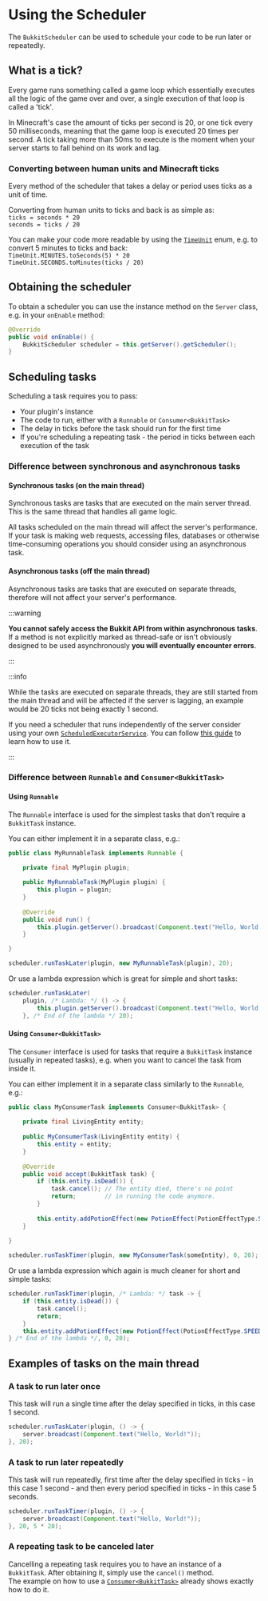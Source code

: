 ﻿---
slug: /dev/scheduler
---

# Using the Scheduler

The `BukkitScheduler` can be used to schedule your code to be run later or repeatedly.

## What is a tick?

Every game runs something called a game loop which essentially executes all the logic of the game over and over,
a single execution of that loop is called a 'tick'.

In Minecraft's case the amount of ticks per second is 20, or one tick every 50 milliseconds,
meaning that the game loop is executed 20 times per second. A tick taking more than 50ms to execute is the moment
when your server starts to fall behind on its work and lag.

### Converting between human units and Minecraft ticks

Every method of the scheduler that takes a delay or period uses ticks as a unit of time.

Converting from human units to ticks and back is as simple as:  
`ticks = seconds * 20`  
`seconds = ticks / 20`

You can make your code more readable by using the
[`TimeUnit`](https://docs.oracle.com/en/java/javase/17/docs/api/java.base/java/util/concurrent/TimeUnit.html)
enum, e.g. to convert 5 minutes to ticks and back:  
`TimeUnit.MINUTES.toSeconds(5) * 20`  
`TimeUnit.SECONDS.toMinutes(ticks / 20)`

## Obtaining the scheduler

To obtain a scheduler you can use the instance method on the `Server` class, e.g. in your `onEnable` method:

```java
@Override
public void onEnable() {
	BukkitScheduler scheduler = this.getServer().getScheduler();
}
```

## Scheduling tasks

Scheduling a task requires you to pass:

- Your plugin's instance
- The code to run, either with a `Runnable` or `Consumer<BukkitTask>`
- The delay in ticks before the task should run for the first time
- If you're scheduling a repeating task - the period in ticks between each execution of the task

### Difference between synchronous and asynchronous tasks

#### Synchronous tasks (on the main thread)

Synchronous tasks are tasks that are executed on the main server thread. This is the same
thread that handles all game logic.

All tasks scheduled on the main thread will affect the server's performance. If your task
is making web requests, accessing files, databases or otherwise time-consuming operations you should consider using 
an asynchronous task.

#### Asynchronous tasks (off the main thread)

Asynchronous tasks are tasks that are executed on separate threads, therefore will not affect
your server's performance.

:::warning

**You cannot safely access the Bukkit API from within asynchronous tasks**. If a method is not explicitly marked
as thread-safe or isn't obviously designed to be used asynchronously **you will eventually encounter errors**.

:::

:::info

While the tasks are executed on separate threads, they are still started from the main thread
and will be affected if the server is lagging, an example would be 20 ticks not being exactly 1 second.

If you need a scheduler that runs independently of the server consider using your own
[`ScheduledExecutorService`](https://docs.oracle.com/en/java/javase/17/docs/api/java.base/java/util/concurrent/ScheduledExecutorService.html).
You can follow [this guide](https://www.baeldung.com/java-executor-service-tutorial#ScheduledExecutorService) to learn how to use it.

:::

### Difference between `Runnable` and `Consumer<BukkitTask>`

#### Using `Runnable`

The `Runnable` interface is used for the simplest tasks that don't require a `BukkitTask` instance.

You can either implement it in a separate class, e.g.:

```java
public class MyRunnableTask implements Runnable {

	private final MyPlugin plugin;
	
	public MyRunnableTask(MyPlugin plugin) {
		this.plugin = plugin;
	}
	
	@Override
	public void run() {
		this.plugin.getServer().broadcast(Component.text("Hello, World!"));
	}

}
```
```java
scheduler.runTaskLater(plugin, new MyRunnableTask(plugin), 20);
```

Or use a lambda expression which is great for simple and short tasks:

```java
scheduler.runTaskLater(
    plugin, /* Lambda: */ () -> {
        this.plugin.getServer().broadcast(Component.text("Hello, World!"));
    }, /* End of the lambda */ 20);
```

#### Using `Consumer<BukkitTask>`

The `Consumer` interface is used for tasks that require a `BukkitTask` instance (usually in repeated tasks),
e.g. when you want to cancel the task from inside it.

You can either implement it in a separate class similarly to the `Runnable`, e.g.:

```java
public class MyConsumerTask implements Consumer<BukkitTask> {
	
	private final LivingEntity entity;
	
	public MyConsumerTask(LivingEntity entity) {
		this.entity = entity;
	}
	
	@Override
	public void accept(BukkitTask task) {
		if (this.entity.isDead()) {
			task.cancel(); // The entity died, there's no point
			return;        // in running the code anymore.
		}
		
		this.entity.addPotionEffect(new PotionEffect(PotionEffectType.SPEED, 20, 1));
	}
	
}
```
```java
scheduler.runTaskTimer(plugin, new MyConsumerTask(someEntity), 0, 20);
```

Or use a lambda expression which again is much cleaner for short and simple tasks:

```java
scheduler.runTaskTimer(plugin, /* Lambda: */ task -> {
	if (this.entity.isDead()) {
		task.cancel();
		return;
	}
	this.entity.addPotionEffect(new PotionEffect(PotionEffectType.SPEED, 20, 1));
} /* End of the lambda */, 0, 20);
```

## Examples of tasks on the main thread

### A task to run later once

This task will run a single time after the delay specified in ticks, in this case 1 second.

```java
scheduler.runTaskLater(plugin, () -> {
	server.broadcast(Component.text("Hello, World!"));
}, 20);
```

### A task to run later repeatedly

This task will run repeatedly, first time after the delay specified in ticks - in this case 1 second -
and then every period specified in ticks - in this case 5 seconds.

```java
scheduler.runTaskTimer(plugin, () -> {
	server.broadcast(Component.text("Hello, World!"));
}, 20, 5 * 20);
```

### A repeating task to be canceled later

Cancelling a repeating task requires you to have an instance of a `BukkitTask`.
After obtaining it, simply use the `cancel()` method.  
The example on how to use a [`Consumer<BukkitTask>`](#using-consumerbukkittask) already shows exactly how to do it.